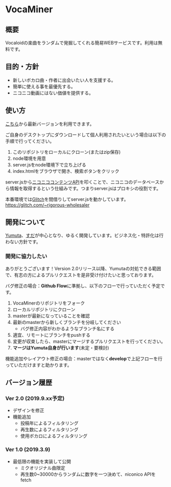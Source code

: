 # VocaMiner

## 概要
Vocaloidの楽曲をランダムで発掘してくれる簡易WEBサービスです。利用は無料です。

## 目的・方針
- 新しいボカロ曲・作者に出会いたい人を支援する。
- 簡単に使える事を最優先する。
- ニコニコ動画にはない価値を提供する。

## 使い方
[こちら](https://yumuta.github.io/vocaminer/)から最新バージョンを利用できます。


ご自身のデスクトップにダウンロードして個人利用されたいという場合は以下の手順で行ってください。
1. このリポジトリをローカルにクローン(またはzip保存)
2. node環境を用意
3. server.jsをnode環境下で立ち上げる
4. index.htmlをブラウザで開き、検索ボタンをクリック

server.jsから[ニコニココンテンツAPI](https://site.nicovideo.jp/search-api-docs/search.html)を叩くことで、ニコニコのデータベースから情報を取得するという仕組みです。つまりserver.jsはプロキシの役割です。


本番環境では[Glitch](https://glitch.com/)を間借りしてserver.jsを動かしています。
https://glitch.com/~rigorous-wholesaler

## 開発について
[Yumuta](http://yumuta.github.io)、[すだ](https://twitter.com/dozensofdars)が中心となり、ゆるく開発しています。ビジネス化・特許化は行わない方針です。

### 開発に協力したい
ありがとうございます！Version 2.0リリース以降、Yumutaの対処できる範囲で、有志の方によるプルリクエストを是非受け付けたいと思っております。


バグ修正の場合：**Github Flow**に準拠し、以下のフローで行っていただく予定です。
1. VocaMinerのリポジトリをフォーク
2. ローカルリポジトリにクローン
3. masterが最新になっていることを確認
4. 最新のmasterから新しくブランチを分岐してください
    - バグ修正内容がわかるようなブランチ名にする
5. 適宜、リモートにブランチをpushする
6. 変更が収束したら、masterにマージするプルリクエストを行ってください。
7. **マージはYumuta自身が行います**(未定・要検討)

機能追加やレイアウト修正の場合：masterではなく**develop**で上記フローを行っていただけますと助かります。

## バージョン履歴
### Ver 2.0 (2019.9.xx予定)
- デザインを修正
- 機能追加
    - 投稿年によるフィルタリング
    - 再生数によるフィルタリング
    - 使用ボカロによるフィルタリング
### Ver 1.0 (2019.3.9)
- 最低限の機能を実装して公開
    - ミクオリジナル曲限定
    - 再生数0~30000からランダムに数字を一つ決めて、niconico APIをfetch

